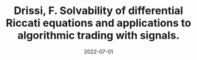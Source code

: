 ---
title: "Drissi, F. Solvability of differential Riccati equations and applications to algorithmic trading with signals."
collection: publications
permalink: /publication/solvability_riccati
excerpt: #'This paper is about the number 3. The number 4 is left for future work.'
date: 2022-07-01
venue: '2022. Applied Mathematical Finance'
paperurl: 'https://www.tandfonline.com/doi/abs/10.1080/1350486X.2023.2241130'
citation: ' Fayçal Drissi (2022) Solvability of Differential Riccati Equations and Applications to Algorithmic Trading with Signals, Applied Mathematical Finance, 29:6, 457-493, DOI: 10.1080/1350486X.2023.2241130 '
---
